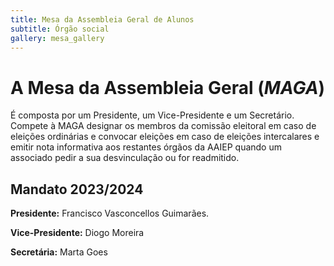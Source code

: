 ```yaml
---
title: Mesa da Assembleia Geral de Alunos
subtitle: Órgão social
gallery: mesa_gallery
---
```


# A Mesa da Assembleia Geral (_MAGA_)

É composta por um Presidente, um Vice-Presidente e um Secretário. Compete à MAGA designar os membros da comissão eleitoral em caso de eleições ordinárias e convocar eleições em caso de eleições intercalares e emitir nota informativa aos restantes órgãos da AAIEP quando um associado pedir a sua desvinculação ou for readmitido. 

## Mandato 2023/2024

**Presidente:** Francisco Vasconcellos Guimarães.

**Vice-Presidente:** Diogo Moreira 

**Secretária:** Marta Goes
